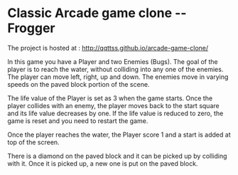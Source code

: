 Classic Arcade game clone -- Frogger
===============================
The project is hosted at : http://qqttss.github.io/arcade-game-clone/

In this game you have a Player and two Enemies (Bugs). The goal of the player is to reach the water,
without colliding into any one of the enemies. The player can move left, right, up and down.
The enemies move in varying speeds on the paved block portion of the scene.

The life value of the Player is set as 3 when the game starts. Once the player collides with an enemy,
the player moves back to the start square and its life value decreases by one. If the life value is reduced
to zero, the game is reset and you need to restart the game.

Once the player reaches the water, the Player score 1 and a start is added at top of the screen.

There is a diamond on the paved block and it can be picked up by colliding with it. Once it is picked up,
a new one is put on the paved block.

